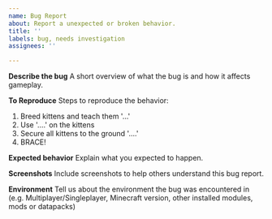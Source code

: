 ```yaml
---
name: Bug Report
about: Report a unexpected or broken behavior.
title: ''
labels: bug, needs investigation
assignees: ''

---
```


**Describe the bug**
A short overview of what the bug is and how it affects gameplay.

**To Reproduce**
Steps to reproduce the behavior:
1. Breed kittens and teach them '...'
2. Use '....' on the kittens
3. Secure all kittens to the ground '....'
4. BRACE!

**Expected behavior**
Explain what you expected to happen.

**Screenshots**
Include screenshots to help others understand this bug report.

**Environment**
Tell us about the environment the bug was encountered in (e.g. Multiplayer/Singleplayer, Minecraft version, other installed modules, mods or datapacks)

